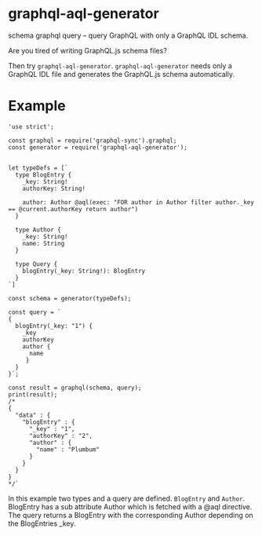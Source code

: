 # graphql-aql-generator
schema graphql query – query GraphQL with only a GraphQL IDL schema.

Are you tired of writing GraphQL.js schema files?

Then try `graphql-aql-generator`. `graphql-aql-generator` needs only a GraphQL IDL file and generates the GraphQL.js schema automatically.



# Example


```es6
'use strict';

const graphql = require('graphql-sync').graphql;
const generator = require('graphql-aql-generator');


let typeDefs = [`
  type BlogEntry {
    _key: String!
    authorKey: String!

    author: Author @aql(exec: "FOR author in Author filter author._key == @current.authorKey return author")
  }

  type Author {
    _key: String!
    name: String
  }

  type Query {
    blogEntry(_key: String!): BlogEntry
  }
`]

const schema = generator(typeDefs);

const query = `
{
  blogEntry(_key: "1") {
    _key
    authorKey
    author {
      name
     }
  }
}`;

const result = graphql(schema, query);
print(result);
/*
{
  "data" : {
    "blogEntry" : {
      "_key" : "1",
      "authorKey" : "2",
      "author" : {
        "name" : "Plumbum"
      }
    }
  }
}
*/`
```
In this example two types and a query are defined. `BlogEntry` and `Author`. BlogEntry has a sub attribute Author which is fetched with a @aql directive. The query returns a BlogEntry with the corresponding Author depending on the BlogEntries _key.
